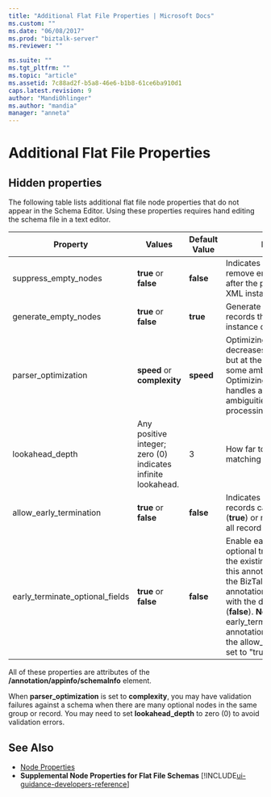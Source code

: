 ```yaml
---
title: "Additional Flat File Properties | Microsoft Docs"
ms.custom: ""
ms.date: "06/08/2017"
ms.prod: "biztalk-server"
ms.reviewer: ""

ms.suite: ""
ms.tgt_pltfrm: ""
ms.topic: "article"
ms.assetid: 7c88ad2f-b5a8-46e6-b1b8-61ce6ba910d1
caps.latest.revision: 9
author: "MandiOhlinger"
ms.author: "mandia"
manager: "anneta"
---
```

# Additional Flat File Properties

## Hidden properties
The following table lists additional flat file node properties that do not appear in the Schema Editor. Using these properties requires hand editing the schema file in a text editor.  
  
|Property|Values|Default Value|Description|  
|--------------|------------|-------------------|-----------------|  
|suppress_empty_nodes|**true** or **false**|**false**|Indicates whether or not to remove empty XML nodes after the parser generates XML instance data.|  
|generate_empty_nodes|**true** or **false**|**true**|Generate empty nodes for records that exist in the XML instance data.|  
|parser_optimization|**speed** or **complexity**|**speed**|Optimizing for speed decreases the parsing time but at the cost of dealing with some ambiguities in data. Optimizing for complexity handles a wider range of ambiguities but at the cost of processing speed.|  
|lookahead_depth|Any positive integer; zero (0) indicates infinite lookahead.|3|How far to look ahead for matching data.|  
|allow_early_termination|**true** or **false**|**false**|Indicates whether positional records can terminate early (**true**) or must contain data for all record fields (**false**).|  
|early_terminate_optional_fields|**true** or **false**|**false**|Enable early termination of optional trailing fields (**true**). If the existing schema without this annotation is opened in the BizTalk Editor, this annotation will be added to it with the default value set to (**false**). **Note:**  The early_terminate_optional_fields annotation only takes effect if the allow_early_termination is set to "true".|  
  
 All of these properties are attributes of the **/annotation/appinfo/schemaInfo** element.  
  
 When **parser_optimization** is set to **complexity**, you may have validation failures against a schema when there are many optional nodes in the same group or record. You may need to set **lookahead_depth** to zero (0) to avoid validation errors.  
  
## See Also  
-  [Node Properties](../core/node-properties.md)   
-  **Supplemental Node Properties for Flat File Schemas** [!INCLUDE[ui-guidance-developers-reference](../includes/ui-guidance-developers-reference.md)]